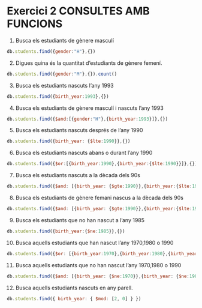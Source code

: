 # Exercici 2 CONSULTES AMB FUNCIONS


 1. Busca els estudiants de gènere masculí
```js
db.students.find({gender:"H"},{})
```

2. Digues quina és la quantitat d’estudiants de gènere femení.
```js
db.students.find({gender:"M"},{}).count()
```

3. Busca els estudiants nascuts l’any 1993
```js
db.students.find({birth_year:1993},{})
```

4. Busca els estudiants de gènere masculí i nascuts l’any 1993
```js
db.students.find({$and:[{gender:"H"},{birth_year:1993}]},{})
```

5. Busca els estudiants nascuts després de l’any 1990
```js
db.students.find({birth_year: {$lte:1990}},{})
```

6. Busca els estudiants nascuts abans o durant l’any 1990
```js
db.students.find({$or:[{birth_year:1990},{birth_year:{$lte:1990}}]},{})
```

7. Busca els estudiants nascuts a la dècada dels 90s
```js
db.students.find({$and: [{birth_year: {$gte:1990}},{birth_year:{$lte:1999}}]},{})
```

8. Busca els estudiants de gènere femani nascus a la dècada dels 90s
```js
db.students.find({$and: [{birth_year: {$gte:1990}},{birth_year:{$lte:1999}},{gender:"M"}]},{})
```

9. Busca els estudiants que no han nascut a l’any 1985
```js
db.students.find({birth_year:{$ne:1985}},{})
```

10. Busca aquells estudiants que han nascut l’any 1970,1980 o 1990
```js
db.students.find({$or: [{birth_year:1970},{birth_year:1980},{birth_year:1990}]},{})
```

11. Busca aquells estudiants que no han nascut l’any 1970,1980 o 1990
```js
db.students.find({$and: [{birth_year: {$ne:1970}},{birth_year: {$ne:1980}},{birth_year: {$ne:1990}}]},{})
```

12. Busca aquells estudiants nascuts en any parell.
```js
db.students.find({ birth_year: { $mod: [2, 0] } })
```
